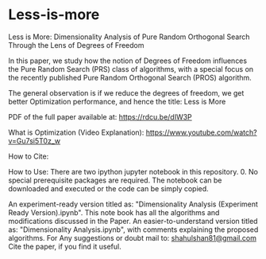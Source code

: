 # Less-is-more
Less is More: Dimensionality Analysis of Pure Random  Orthogonal Search Through the Lens of Degrees of  Freedom

In this paper, we study how the notion of Degrees of Freedom influences the Pure Random Search (PRS) class of algorithms, with a special focus on the recently published Pure Random Orthogonal Search (PROS) algorithm.

The general observation is if we reduce the degrees of freedom, we get better Optimization performance, and hence the title: Less is More

PDF of the full paper available at: https://rdcu.be/dIW3P

What is Optimization (Video Explanation): https://www.youtube.com/watch?v=Gu7si5T0z_w

How to Cite:

How to Use: There are two ipython jupyter notebook in this repository. 0. No special prerequisite packages are required. The notebook can be downloaded and executed or the code can be simply copied.

An experiment-ready version titled as: "Dimensionality Analysis (Experiment Ready Version).ipynb". This note book has all the algorithms and modifications discussed in the Paper.
An easier-to-understand version titled as: "Dimensionality Analysis.ipynb", with comments explaining the proposed algorithms.
For Any suggestions or doubt mail to: shahulshan81@gmail.com Cite the paper, if you find it useful.
